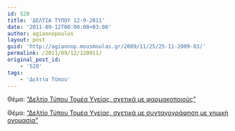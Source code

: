 ```yaml
---
id: 520
title: 'ΔΕΛΤΙΑ ΤΥΠΟΥ 12-9-2011'
date: '2011-09-12T00:00:00+03:00'
author: agiannopoulos
layout: post
guid: 'http://agiannop.mousmoulas.gr/2009/11/25/25-11-2009-83/'
permalink: /2011/09/12/120911/
original_post_id:
    - '520'
tags:
    - 'Δελτία Τύπου'
---
```


Θέμα: [“Δελτίο Τύπου Τομέα Υγείας, σχετικά με φαρμακοποιούς”](/wp-content/uploads/2009/11/12092011_dt_gia_farmakopoioys.pdf)

Θέμα: [“Δελτίο Τύπου Τομέα Υγείας, σχετικά με συνταγογράφηση με χημική ονομασία”](/wp-content/uploads/2009/11/12092011_syntagografisi_me_ximiki_onomasia.pdf)